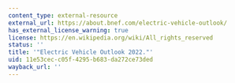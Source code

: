 ```yaml
---
content_type: external-resource
external_url: https://about.bnef.com/electric-vehicle-outlook/
has_external_license_warning: true
license: https://en.wikipedia.org/wiki/All_rights_reserved
status: ''
title: '"Electric Vehicle Outlook 2022."'
uid: 11e53cec-c05f-4295-b683-da272ce73ded
wayback_url: ''
---
```

